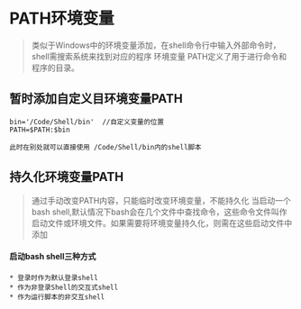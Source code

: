 # PATH环境变量

> 类似于Windows中的环境变量添加，在shell命令行中输入外部命令时，shell需搜索系统来找到对应的程序
> 环境变量 PATH定义了用于进行命令和程序的目录。


## 暂时添加自定义目环境变量PATH

	bin='/Code/Shell/bin'  //自定义变量的位置
	PATH=$PATH:$bin
	
	此时在别处就可以直接使用 /Code/Shell/bin内的shell脚本


## 持久化环境变量PATH

> 通过手动改变PATH内容，只能临时改变环境变量，不能持久化
> 当启动一个bash shell,默认情况下bash会在几个文件中查找命令，这些命令文件叫作启动文件或环境文件。如果需要将环境变量持久化，则需在这些启动文件中添加


#### 启动bash shell三种方式
	* 登录时作为默认登录shell
	* 作为非登录Shell的交互式shell
	* 作为运行脚本的非交互shell



